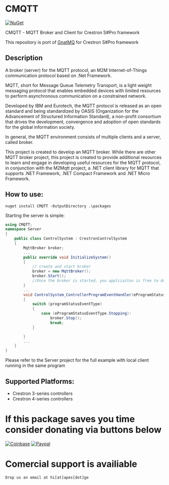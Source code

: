 # CMQTT
[![NuGet](https://img.shields.io/nuget/v/CMQTT.svg?style=flat)](https://www.nuget.org/packages/CMQTT/)

CMQTT - MQTT Broker and Client for Crestron S#Pro framework

This repository is port of [GnatMQ](https://github.com/gnatmq/gnatmq) for Crestron S#Pro framework

## Description

A broker (server) for the MQTT protocol, an M2M Internet-of-Things communication protocol based on .Net Framework. 

MQTT, short for Message Queue Telemetry Transport, is a light weight messaging protocol that enables embedded devices with limited resources to perform asynchronous communication on a constrained network.

Developed by IBM and Eurotech, the MQTT protocol is released as an open standard and being standardized by OASIS (Organization for the Advancement of Structured Information Standard), a non-profit consortium that drives the development, convergence and adoption of open standards for the global information society.

In general, the MQTT environment consists of multiple clients and a server, called broker.

This project is created to develop an MQTT broker.  While there are other MQTT broker project, this project is created to provide additional resources to learn and engage in developing useful resources for the MQTT protocol, in conjunction with the M2Mqtt project, a .NET client library for MQTT that supports .NET Framework, .NET Compact Framework and .NET Micro Framework.

## How to use:
```
nuget install CMQTT -OutputDirectory .\packages
```
Starting the server is simple:
```C#
using CMQTT;
namespace Server
{
    public class ControlSystem : CrestronControlSystem
    {
        MqttBroker broker;
        ...
        public override void InitializeSystem()
        {
            // create and start broker
            broker = new MqttBroker();
            broker.Start();
            //Once the broker is started, you applciaiton is free to do whatever it wants. 
        }
        ...
        void ControlSystem_ControllerProgramEventHandler(eProgramStatusEventType programStatusEventType)
        {
            switch (programStatusEventType)
            {
                case (eProgramStatusEventType.Stopping):
                    broker.Stop();
                    break;
            }

        }
        ...
    }
}
```
Please refer to the Server project for the full example with local client running in the same program

## Supported Platforms: 
* Crestron 3-series controllers
* Crestron 4-series controllers

# If this package saves you time consider donating via buttons below
[![Coinbase](https://img.shields.io/badge/Donate%20with-Crypto-red)](https://commerce.coinbase.com/checkout/68c42319-c494-47b5-8755-2fad731a3547)
[![Paypal](https://img.shields.io/badge/Donate%20with-PayPal-blue)](https://paypal.me/APEngineeringLLC?locale.x=en_US)

# Comercial support is availiable
    Drop us an email at hi[at]apes[dot]ge 
